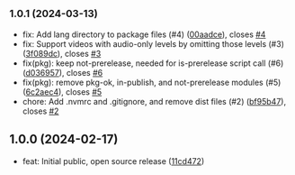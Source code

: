 ## <small>1.0.1 (2024-03-13)</small>

* fix: Add lang directory to package files (#4) ([00aadce](https://github.com/videojs/videojs-contrib-quality-menu/commit/00aadce)), closes [#4](https://github.com/videojs/videojs-contrib-quality-menu/issues/4)
* fix: Support videos with audio-only levels by omitting those levels (#3) ([3f089dc](https://github.com/videojs/videojs-contrib-quality-menu/commit/3f089dc)), closes [#3](https://github.com/videojs/videojs-contrib-quality-menu/issues/3)
* fix(pkg): keep not-prerelease, needed for is-prerelease script call (#6) ([d036957](https://github.com/videojs/videojs-contrib-quality-menu/commit/d036957)), closes [#6](https://github.com/videojs/videojs-contrib-quality-menu/issues/6)
* fix(pkg): remove pkg-ok, in-publish, and not-prerelease modules (#5) ([6c2aec4](https://github.com/videojs/videojs-contrib-quality-menu/commit/6c2aec4)), closes [#5](https://github.com/videojs/videojs-contrib-quality-menu/issues/5)
* chore: Add .nvmrc and .gitignore, and remove dist files (#2) ([bf95b47](https://github.com/videojs/videojs-contrib-quality-menu/commit/bf95b47)), closes [#2](https://github.com/videojs/videojs-contrib-quality-menu/issues/2)



## 1.0.0 (2024-02-17)

* feat: Initial public, open source release ([11cd472](https://github.com/videojs/videojs-contrib-quality-menu/commit/11cd472))



